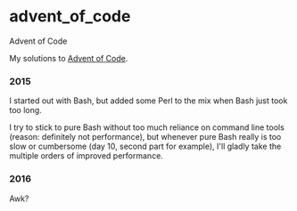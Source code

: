 # advent_of_code
Advent of Code

My solutions to [Advent of Code](http://adventofcode.com/).


### 2015

I started out with Bash, but added some Perl to the mix when Bash just took too long.

I try to stick to pure Bash without too much reliance on command line tools (reason: definitely not performance), but whenever pure Bash really is too slow or cumbersome (day 10, second part for example), I'll gladly take the multiple orders of improved performance.

### 2016

Awk?
